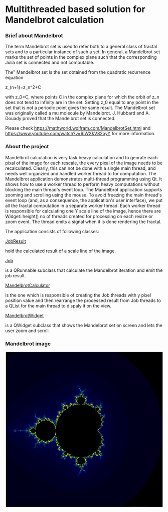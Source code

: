 # Multithreaded based solution for Mandelbrot calculation 
<h3>Brief about Mandelbrot</h3>
The term Mandelbrot set is used to refer both to a general class of fractal sets and to a particular instance of such a set. In general, a Mandelbrot set marks the set of points in the complex plane such that the corresponding Julia set is connected and not computable.

The" Mandelbrot set is the set obtained from the quadratic recurrence equation

 z_(n+1)=z_n^2+C 	

with z_0=C, where points C in the complex plane for which the orbit of z_n does not tend to infinity are in the set. Setting z_0 equal to any point in the set that is not a periodic point gives the same result. The Mandelbrot set was originally called a mu molecule by Mandelbrot. J. Hubbard and A. Douady proved that the Mandelbrot set is connected.

Please check https://mathworld.wolfram.com/MandelbrotSet.html and https://www.youtube.com/watch?v=6IWXkV82oyY for more information.

<h3>About the project</h3>
Mandelbrot calculation is very task heavy calculation and to genrate each pixal of the image for each rescale, the every pixal of the image needs to be recalculated. Clearly, this can not be done with a single main thread, and needs well organzied and handled worker thread to for computation.
The Mandelbrot application demonstrates multi-thread programming using Qt. It shows how to use a worker thread to perform heavy computations without blocking the main thread's event loop.
The Mandelbrot application supports zooming and scrolling using the mouse. To avoid freezing the main thread's event loop (and, as a consequence, the application's user interface), we put all the fractal computation in a separate worker thread.  Each worker thread is responsible for calculating one Y scale line of the image, hence there are Widget::height() no of threads created for processing on each resize or zoom event. The thread emits a signal when it is done rendering the fractal.

The application consists of following classes: </br>
<p style="text-decoration: underline;">JobResult</p> hold the calculated result of a scale line of the image. </br>
<p style="text-decoration: underline;">Job</p> is a QRunnable subclass that calculate the Mandelbrot iteration and emit the job result. </br>
<p style="text-decoration: underline;">MandelbrotCalculator</p> is the one which is responsible of creating the Job threads with y pixel position value and then rearrange the processed result from Job threads to a QList for the main thread to dispaly it on the view. </br>
<p style="text-decoration: underline;">MandelbrotWidget</p> is a QWidget subclass that shows the Mandelbrot set on screen and lets the user zoom and scroll. </br>

<h3>Mandelbrot image</h3>
 <div align="center">
    <img src="https://github.com/noumanyosuf/Multithreaded_Based_Solution_Mandelbrot-/blob/main/mandelbrot.gif" width="500"</img> 
</div>
